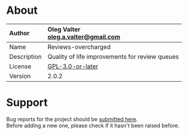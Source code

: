 
# About

| Author       | Oleg Valter<br>[oleg.a.valter@gmail.com](mailto:oleg.a.valter@gmail.com) |
| :----------- | :----------------------- |
| Name | Reviews-overcharged |
| Description | Quality of life improvements for review queues |
| License | [GPL-3.0-or-later](https://spdx.org/licenses/GPL-3.0-or-later) |
| Version | 2.0.2 |


# Support

Bug reports for the project should be [submitted here](https://github.com/userscripters/reviews-overcharged/issues).
<br>Before adding a new one, please check if it hasn't been raised before.
  